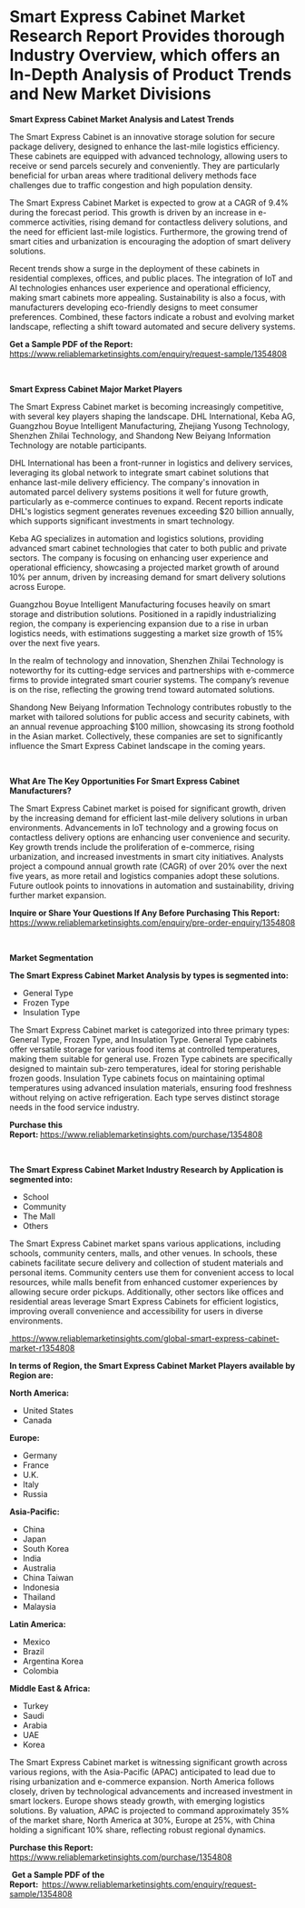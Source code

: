 <p><h1>Smart Express Cabinet Market Research Report Provides thorough Industry Overview, which offers an In-Depth Analysis of Product Trends and New Market Divisions</h1></p><p><strong>Smart Express Cabinet Market Analysis and Latest Trends</strong></p>
<p><p>The Smart Express Cabinet is an innovative storage solution for secure package delivery, designed to enhance the last-mile logistics efficiency. These cabinets are equipped with advanced technology, allowing users to receive or send parcels securely and conveniently. They are particularly beneficial for urban areas where traditional delivery methods face challenges due to traffic congestion and high population density.</p><p>The Smart Express Cabinet Market is expected to grow at a CAGR of 9.4% during the forecast period. This growth is driven by an increase in e-commerce activities, rising demand for contactless delivery solutions, and the need for efficient last-mile logistics. Furthermore, the growing trend of smart cities and urbanization is encouraging the adoption of smart delivery solutions. </p><p>Recent trends show a surge in the deployment of these cabinets in residential complexes, offices, and public places. The integration of IoT and AI technologies enhances user experience and operational efficiency, making smart cabinets more appealing. Sustainability is also a focus, with manufacturers developing eco-friendly designs to meet consumer preferences. Combined, these factors indicate a robust and evolving market landscape, reflecting a shift toward automated and secure delivery systems.</p></p>
<p><strong>Get a Sample PDF of the Report:&nbsp;</strong> <a href="https://www.reliablemarketinsights.com/enquiry/request-sample/1354808?utm_campaign=2240&utm_medium=2&utm_source=Github&utm_content=ia&utm_term=12042025&utm_id=smart-express-cabinet">https://www.reliablemarketinsights.com/enquiry/request-sample/1354808</a></p>
<p>&nbsp;</p>
<p><strong>Smart Express Cabinet Major Market Players</strong></p>
<p><p>The Smart Express Cabinet market is becoming increasingly competitive, with several key players shaping the landscape. DHL International, Keba AG, Guangzhou Boyue Intelligent Manufacturing, Zhejiang Yusong Technology, Shenzhen Zhilai Technology, and Shandong New Beiyang Information Technology are notable participants.</p><p>DHL International has been a front-runner in logistics and delivery services, leveraging its global network to integrate smart cabinet solutions that enhance last-mile delivery efficiency. The company's innovation in automated parcel delivery systems positions it well for future growth, particularly as e-commerce continues to expand. Recent reports indicate DHL's logistics segment generates revenues exceeding $20 billion annually, which supports significant investments in smart technology.</p><p>Keba AG specializes in automation and logistics solutions, providing advanced smart cabinet technologies that cater to both public and private sectors. The company is focusing on enhancing user experience and operational efficiency, showcasing a projected market growth of around 10% per annum, driven by increasing demand for smart delivery solutions across Europe.</p><p>Guangzhou Boyue Intelligent Manufacturing focuses heavily on smart storage and distribution solutions. Positioned in a rapidly industrializing region, the company is experiencing expansion due to a rise in urban logistics needs, with estimations suggesting a market size growth of 15% over the next five years.</p><p>In the realm of technology and innovation, Shenzhen Zhilai Technology is noteworthy for its cutting-edge services and partnerships with e-commerce firms to provide integrated smart courier systems. The company’s revenue is on the rise, reflecting the growing trend toward automated solutions.</p><p>Shandong New Beiyang Information Technology contributes robustly to the market with tailored solutions for public access and security cabinets, with an annual revenue approaching $100 million, showcasing its strong foothold in the Asian market. Collectively, these companies are set to significantly influence the Smart Express Cabinet landscape in the coming years.</p></p>
<p>&nbsp;</p>
<p><strong>What Are The Key Opportunities For Smart Express Cabinet Manufacturers?</strong></p>
<p><p>The Smart Express Cabinet market is poised for significant growth, driven by the increasing demand for efficient last-mile delivery solutions in urban environments. Advancements in IoT technology and a growing focus on contactless delivery options are enhancing user convenience and security. Key growth trends include the proliferation of e-commerce, rising urbanization, and increased investments in smart city initiatives. Analysts project a compound annual growth rate (CAGR) of over 20% over the next five years, as more retail and logistics companies adopt these solutions. Future outlook points to innovations in automation and sustainability, driving further market expansion.</p></p>
<p><strong>Inquire or Share Your Questions If Any Before Purchasing This Report:</strong> <a href="https://www.reliablemarketinsights.com/enquiry/pre-order-enquiry/1354808?utm_campaign=2240&utm_medium=2&utm_source=Github&utm_content=ia&utm_term=12042025&utm_id=smart-express-cabinet">https://www.reliablemarketinsights.com/enquiry/pre-order-enquiry/1354808</a></p>
<p>&nbsp;</p>
<p><strong>Market Segmentation</strong></p>
<p><strong>The Smart Express Cabinet Market Analysis by types is segmented into:</strong></p>
<p><ul><li>General Type</li><li>Frozen Type</li><li>Insulation Type</li></ul></p>
<p><p>The Smart Express Cabinet market is categorized into three primary types: General Type, Frozen Type, and Insulation Type. General Type cabinets offer versatile storage for various food items at controlled temperatures, making them suitable for general use. Frozen Type cabinets are specifically designed to maintain sub-zero temperatures, ideal for storing perishable frozen goods. Insulation Type cabinets focus on maintaining optimal temperatures using advanced insulation materials, ensuring food freshness without relying on active refrigeration. Each type serves distinct storage needs in the food service industry.</p></p>
<p><strong>Purchase this Report:&nbsp;</strong><a href="https://www.reliablemarketinsights.com/purchase/1354808?utm_campaign=2240&utm_medium=2&utm_source=Github&utm_content=ia&utm_term=12042025&utm_id=smart-express-cabinet">https://www.reliablemarketinsights.com/purchase/1354808</a></p>
<p>&nbsp;</p>
<p><strong>The Smart Express Cabinet Market Industry Research by Application is segmented into:</strong></p>
<p><ul><li>School</li><li>Community</li><li>The Mall</li><li>Others</li></ul></p>
<p><p>The Smart Express Cabinet market spans various applications, including schools, community centers, malls, and other venues. In schools, these cabinets facilitate secure delivery and collection of student materials and personal items. Community centers use them for convenient access to local resources, while malls benefit from enhanced customer experiences by allowing secure order pickups. Additionally, other sectors like offices and residential areas leverage Smart Express Cabinets for efficient logistics, improving overall convenience and accessibility for users in diverse environments.</p></p>
<p><a href="https://www.reliablemarketinsights.com/global-smart-express-cabinet-market-r1354808?utm_campaign=2240&utm_medium=2&utm_source=Github&utm_content=ia&utm_term=12042025&utm_id=smart-express-cabinet">&nbsp;https://www.reliablemarketinsights.com/global-smart-express-cabinet-market-r1354808</a></p>
<p><strong>In terms of Region, the Smart Express Cabinet Market Players available by Region are:</strong></p>
<p>
    <p> <strong> North America: </strong>
        <ul>
            <li>United States</li>
            <li>Canada</li>
        </ul>
        </p> 
    <p> <strong> Europe: </strong>
        <ul>
            <li>Germany</li>
            <li>France</li>
            <li>U.K.</li>
            <li>Italy</li>
            <li>Russia</li>
        </ul>
        </p> 
    <p> <strong> Asia-Pacific: </strong>
        <ul>
            <li>China</li>
            <li>Japan</li>
            <li>South Korea</li>
            <li>India</li>
            <li>Australia</li>
            <li>China Taiwan</li>
            <li>Indonesia</li>
            <li>Thailand</li>
            <li>Malaysia</li>
        </ul>
        </p> 
    <p> <strong> Latin America: </strong>
        <ul>
            <li>Mexico</li>
            <li>Brazil</li>
            <li>Argentina Korea</li>
            <li>Colombia</li>
        </ul>
        </p> 
    <p> <strong> Middle East & Africa: </strong>
        <ul>
            <li>Turkey</li>
            <li>Saudi</li>
            <li>Arabia</li>
            <li>UAE</li>
            <li>Korea</li>
        </ul>
    </p>
    </p>
<p><p>The Smart Express Cabinet market is witnessing significant growth across various regions, with the Asia-Pacific (APAC) anticipated to lead due to rising urbanization and e-commerce expansion. North America follows closely, driven by technological advancements and increased investment in smart lockers. Europe shows steady growth, with emerging logistics solutions. By valuation, APAC is projected to command approximately 35% of the market share, North America at 30%, Europe at 25%, with China holding a significant 10% share, reflecting robust regional dynamics.</p></p>
<p><strong>Purchase this Report: </strong><a href="https://www.reliablemarketinsights.com/purchase/1354808?utm_campaign=2240&utm_medium=2&utm_source=Github&utm_content=ia&utm_term=12042025&utm_id=smart-express-cabinet">https://www.reliablemarketinsights.com/purchase/1354808</a></p>
<p>&nbsp;<strong>Get a Sample PDF of the Report:&nbsp;&nbsp;</strong><a href="https://www.reliablemarketinsights.com/enquiry/request-sample/1354808?utm_campaign=2240&utm_medium=2&utm_source=Github&utm_content=ia&utm_term=12042025&utm_id=smart-express-cabinet">https://www.reliablemarketinsights.com/enquiry/request-sample/1354808</a></p>
<p><strong></strong></p>
<p><p></p><p></p><p></p></p>